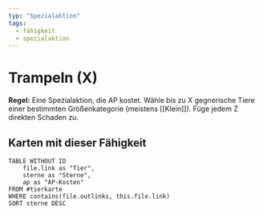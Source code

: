 ```yaml
---
typ: "Spezialaktion"
tags:   
  - fähigkeit
  - spezialaktion
---  
```


# Trampeln (X) 
**Regel:** Eine Spezialaktion, die AP kostet. Wähle bis zu X gegnerische Tiere einer bestimmten Größenkategorie (meistens [[Klein]]). Füge jedem Z direkten Schaden zu. 
## Karten mit dieser Fähigkeit  
```dataview 
TABLE WITHOUT ID   
	file.link as "Tier",  
	sterne as "Sterne",   
	ap as "AP-Kosten" 
FROM #tierkarte 
WHERE contains(file.outlinks, this.file.link) 
SORT sterne DESC